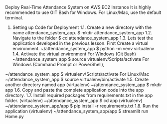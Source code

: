 Deploy Real-Time Attendance System on AWS EC2 Instance
It is highly recommended to use GIT Bash for Windows. For Linux/Mac, use the default terminal.

1. Setting up Code for Deployment
1.1. Create a new directory with the name attendance_system_app.
  $ mkdir attendance_system_app
1.2. Navigate to the folder
  $ cd attendance_system_app
1.3. Lets test the application developed in the previous lesson. First Create a virtual environment.
~/attendance_system_app $ python -m venv virtualenv
1.4. Activate the virtual environment
For Windows (Git Bash)
~/attendance_system_app $ source virtualenv/Scripts/activate
For Windows (Command Prompt or PowerShell),

~/attendance_system_app $ virtualenv\Scripts\activate
For Linux/Mac
~/attendance_system_app $ source virtualenv/bin/activate
1.5. Create another directory named app
  (virtualenv) ~/attendance_system_app $ mkdir app
1.6. Copy and paste the complete application code into the app directory.
1.7. Install required packages from requirements.txt in the app folder.
  (virtualenv) ~/attendance_system_app $ cd app
  (virtualenv) ~/attendance_system_app/app $ pip install -r requirements.txt
1.8. Run the application
  (virtualenv) ~/attendance_system_app/app $ streamlit run Home.py
